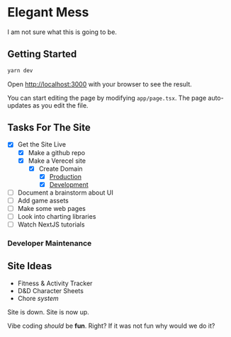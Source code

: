 # Elegant Mess

I am not sure what this is going to be.

## Getting Started

```bash
yarn dev
```

Open [http://localhost:3000](http://localhost:3000) with your browser to see the
result.

You can start editing the page by modifying `app/page.tsx`. The page auto-updates
as you edit the file.

## Tasks For The Site

- [x] Get the Site Live
  - [x] Make a github repo
  - [x] Make a Verecel site
    - [x] Create Domain
      - [x] [Production](https://elegant-mess.lovelyvector.com)
      - [x] [Development](https://dev.elegant-mess.lovelyvector.com)
- [ ] Document a brainstorm about UI
- [ ] Add game assets
- [ ] Make some web pages
- [ ] Look into charting libraries
- [ ] Watch NextJS tutorials

### Developer Maintenance

## Site Ideas

- Fitness & Activity Tracker
- D&D Character Sheets
- Chore _system_

Site is down.
Site is now up.

Vibe coding _should_ be **fun**. Right? If it was not fun why would we do it?
